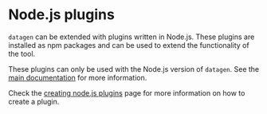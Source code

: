 # Node.js plugins

`datagen` can be extended with plugins written in Node.js. These plugins are
installed as npm packages and can be used to extend the functionality of the
tool.

These plugins can only be used with the Node.js version of `datagen`. See the
[main documentation](https://github.com/MarkusJx/datagen/blob/main/README.md)
for more information.

Check the [creating node.js plugins](node/create.md) page for more information on how
to create a plugin.
